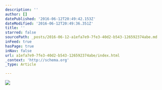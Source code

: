 ```yaml
---
description: ''
author: []
datePublished: '2016-06-12T20:49:42.153Z'
dateModified: '2016-06-12T20:49:36.351Z'
title: ''
starred: false
sourcePath: _posts/2016-06-12-a1efa7e9-7fe3-40d2-b543-126592374abe.md
inFeed: true
hasPage: true
inNav: false
url: a1efa7e9-7fe3-40d2-b543-126592374abe/index.html
_context: 'http://schema.org'
_type: Article

---
```

![](https://the-grid-user-content.s3-us-west-2.amazonaws.com/7eb37bac-f545-406d-84b2-9a02837c0202.jpg)